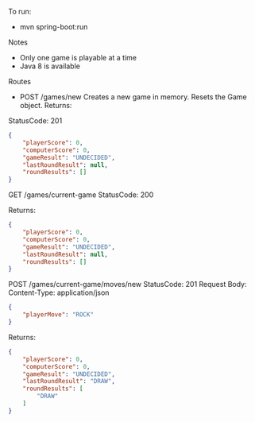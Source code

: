 To run:

- mvn spring-boot:run

Notes

- Only one game is playable at a time
- Java 8 is available

Routes

- POST /games/new
Creates a new game in memory. Resets the Game object.
Returns:

StatusCode: 201
```json 
{
    "playerScore": 0,
    "computerScore": 0,
    "gameResult": "UNDECIDED",
    "lastRoundResult": null,
    "roundResults": []
}
```

GET /games/current-game
StatusCode: 200

Returns: 
```json
{
    "playerScore": 0,
    "computerScore": 0,
    "gameResult": "UNDECIDED",
    "lastRoundResult": null,
    "roundResults": []
}
```

POST /games/current-game/moves/new
StatusCode: 201
Request Body:
Content-Type: application/json
```json
{
	"playerMove": "ROCK"
}
```

Returns: 
```json
{
    "playerScore": 0,
    "computerScore": 0,
    "gameResult": "UNDECIDED",
    "lastRoundResult": "DRAW",
    "roundResults": [
        "DRAW"
    ]
}
```